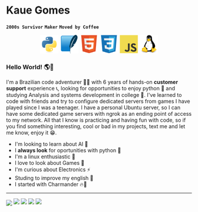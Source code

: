 # Kaue Gomes
**`2000s Survivor`** **`Maker`** **`Moved by Coffee`**

<div align="center" id="Languages icons">
	<img alt="python" height="50" width="50" src="https://raw.githubusercontent.com/devicons/devicon/master/icons/python/python-original.svg">
	<img alt="sqlite" height="50" width="50" src="https://raw.githubusercontent.com/devicons/devicon/master/icons/sqlite/sqlite-original.svg">
	<img alt="html5" height="50" width="50" src="https://raw.githubusercontent.com/devicons/devicon/master/icons/html5/html5-original.svg">
	<img alt="css3" height="50" width="50" src="https://raw.githubusercontent.com/devicons/devicon/master/icons/css3/css3-original.svg">
	<img alt="javascript" height="50" width="50" src="https://raw.githubusercontent.com/devicons/devicon/master/icons/javascript/javascript-original.svg">
	<img alt="linux" height="50" width="50" src="https://raw.githubusercontent.com/devicons/devicon/master/icons/linux/linux-original.svg">
</div>

### Hello World! 🌎🖖
I'm a Brazilian code adventurer 👨‍💻 with 6 years of hands-on **customer support** experience 📞, looking for opportunities to enjoy python 🐍 and studying Analysis and systems development in college 🏫. I've learned to code with friends and try to configure dedicated servers from games I have played since I was a teenager. I have a personal Ubuntu server, so I can have some dedicated game servers with ngrok as an ending point of access to my network. All that I know is practicing and having fun with code, so if you find something interesting, cool or bad in my projects, text me and let me know, enjoy it 😁.

- I'm looking to learn about AI 🤖
- I **always look** for oportunities with python 🐍
- I'm a linux enthusiastic 🐧
- I love to look about Games 👾
- I'm curious about Electronics ⚡
- Studing to improve my english 🗽
- I started with Charmander 🔥🐉

<hr>
<img align="center" src="https://user-images.githubusercontent.com/74038190/225813708-98b745f2-7d22-48cf-9150-083f1b00d6c9.gif">
<a href=https://www.linkedin.com/in/kaue-della-barba-gomes/><img src="https://img.shields.io/badge/LinkedIn-blue?style=flat&logo=linkedin&color=0077B5"></a>
<a href="https://www.instagram.com/kauedbg/"><img src="https://img.shields.io/badge/Instagram-pink?style=flat&logo=instagram&color=E1306C&logoColor=white"></a>
<a href="https://github.com/KaueGomes"><img src="https://img.shields.io/badge/GitHub-gray?style=flat&logo=github&logoColor=white"></a>
<a href="https://stackoverflow.com/users/14230862/kaue-gomes?tab=profile"><img src="https://img.shields.io/badge/StackOverflow-gray?style=flat&logoColor=white&logo=stackoverflow&color=F58025"></a>
